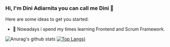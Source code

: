### Hi, I'm Dini Adiarnita you can call me Dini 👋

<!--
**DiniAdiarnita/dini** is a ✨ _special_ ✨ repository because its `README.md` (this file) appears on your GitHub profile.
-->
Here are some ideas to get you started:

- 🌱 Nowadays i spend my times learning Frontend and Scrum Framework.
<!--- 🤔 I’m looking for help with ... -->
<!--- 💬 Ask me about ... -->
<!--- 📫 How to reach me: ... -->
<!--- 😄 Pronouns: ... -->
<!--- ⚡ Fun fact: ... -->


![Anurag's github stats](https://github-readme-stats.vercel.app/api?username=DiniAdiarnita&show_icons=true&theme=radical)
[![Top Langs](https://github-readme-stats.vercel.app/api/top-langs/?username=DiniAdiarnita&layout=compact&theme=radical))](https://github.com/anuraghazra/github-readme-stats)

